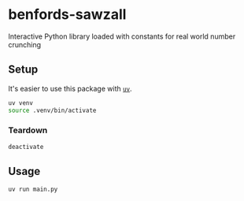 # benfords-sawzall

Interactive Python library loaded with constants for real world number crunching

## Setup

It's easier to use this package with [`uv`](https://docs.astral.sh/uv/).

```bash
uv venv
source .venv/bin/activate
```

### Teardown

```bash
deactivate
```

## Usage

```bash
uv run main.py
```